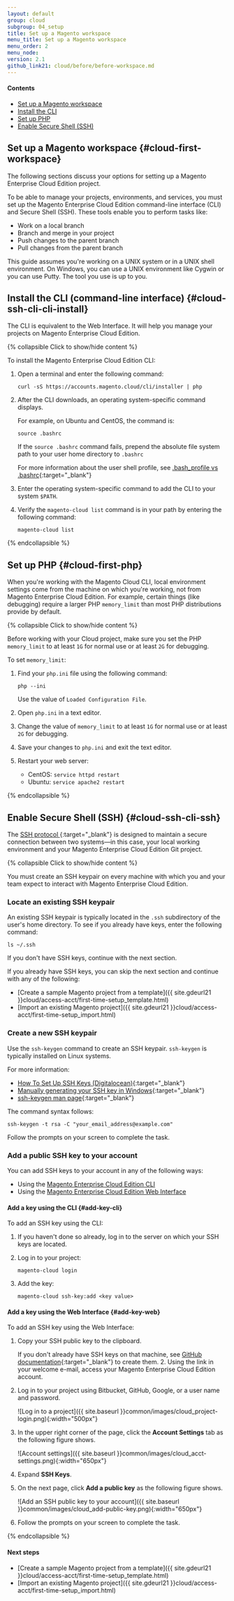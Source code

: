```yaml
---
layout: default
group: cloud
subgroup: 04_setup
title: Set up a Magento workspace
menu_title: Set up a Magento workspace
menu_order: 2
menu_node: 
version: 2.1
github_link21: cloud/before/before-workspace.md
---
```


#### Contents
*	[Set up a Magento workspace](#cloud-first-workspace)
*	[Install the CLI](#cloud-ssh-cli-cli-install)
*	[Set up PHP](#cloud-first-php)
*	[Enable Secure Shell (SSH)](#cloud-ssh-cli-ssh)

## Set up a Magento workspace {#cloud-first-workspace}
The following sections discuss your options for setting up a Magento Enterprise Cloud Edition project.

To be able to manage your projects, environments, and services, you must set up the Magento Enterprise Cloud Edition command-line interface (CLI) and Secure Shell (SSH). These tools enable you to perform tasks like:

*	Work on a local branch
*	Branch and merge in your project
*	Push changes to the parent branch
*	Pull changes from the parent branch

This guide assumes you're working on a UNIX system or in a UNIX shell environment. On Windows, you can use a UNIX environment like Cygwin or you can use Putty. The tool you use is up to you.

## Install the CLI (command-line interface) {#cloud-ssh-cli-cli-install}
The CLI is equivalent to the Web Interface. It will help you manage your projects on Magento Enterprise Cloud Edition.

{% collapsible Click to show/hide content %}

To install the Magento Enterprise Cloud Edition CLI:

1.	Open a terminal and enter the following command:

		curl -sS https://accounts.magento.cloud/cli/installer | php
2.	After the CLI downloads, an operating system-specific command displays.

	For example, on Ubuntu and CentOS, the command is:

		source .bashrc

	If the `source .bashrc` command fails, prepend the absolute file system path to your user home directory to `.bashrc`

	For more information about the user shell profile, see [.bash_profile vs .bashrc](http://www.joshstaiger.org/archives/2005/07/bash_profile_vs.html){:target="_blank"}

3.	Enter the operating system-specific command to add the CLI to your system `$PATH`.
4.	Verify the `magento-cloud list` command is in your path by entering the following command:

		magento-cloud list

{% endcollapsible %}

## Set up PHP {#cloud-first-php}
When you're working with the Magento Cloud CLI, local environment settings come from the machine on which you're working, not from Magento Enterprise Cloud Edition. For example, certain things (like debugging) require a larger PHP `memory_limit` than most PHP distributions provide by default.

{% collapsible Click to show/hide content %}

Before working with your Cloud project, make sure you set the PHP `memory_limit` to at least `1G` for normal use or at least `2G` for debugging.

To set `memory_limit`:

1.	Find your `php.ini` file using the following command:

		php --ini
		
	Use the value of `Loaded Configuration File`.
2.	Open `php.ini` in a text editor.
3.	Change the value of `memory_limit` to at least `1G` for normal use or at least `2G` for debugging.
4.	Save your changes to `php.ini` and exit the text editor.
5.	Restart your web server:

	*	CentOS: `service httpd restart`
	*	Ubuntu: `service apache2 restart`

{% endcollapsible %}

## Enable Secure Shell (SSH) {#cloud-ssh-cli-ssh}
The [SSH protocol ](https://en.wikipedia.org/wiki/Secure_Shell){:target="_blank"} is designed to maintain a secure connection between two systems&mdash;in this case, your local working environment and your Magento Enterprise Cloud Edition Git project.

{% collapsible Click to show/hide content %}

You must create an SSH keypair on every machine with which you and your team expect to interact with Magento Enterprise Cloud Edition.

### Locate an existing SSH keypair
An existing SSH keypair is typically located in the `.ssh` subdirectory of the user's home directory. To see if you already have keys, enter the following command:

	ls ~/.ssh

If you don't have SSH keys, continue with the next section.

If you already have SSH keys, you can skip the next section and continue with any of the following:

*	[Create a sample Magento project from a template]({{ site.gdeurl21 }}cloud/access-acct/first-time-setup_template.html)
*	[Import an existing Magento project]({{ site.gdeurl21 }}cloud/access-acct/first-time-setup_import.html)

### Create a new SSH keypair
Use the `ssh-keygen` command to create an SSH keypair. `ssh-keygen` is typically installed on Linux systems. 

For more information:

*	[How To Set Up SSH Keys (Digitalocean)](https://www.digitalocean.com/community/tutorials/how-to-set-up-ssh-keys--2){:target="_blank"}
*	[Manually generating your SSH key in Windows](https://docs.joyent.com/public-cloud/getting-started/ssh-keys/generating-an-ssh-key-manually/manually-generating-your-ssh-key-in-windows){:target="_blank"}
*	[ssh-keygen man page](http://linux.die.net/man/1/ssh-keygen){:target="_blank"}

The command syntax follows:

	ssh-keygen -t rsa -C "your_email_address@example.com"

Follow the prompts on your screen to complete the task.

### Add a public SSH key to your account
You can add SSH keys to your account in any of the following ways:

*	Using the [Magento Enterprise Cloud Edition CLI](#add-key-cli)
*	Using the [Magento Enterprise Cloud Edition Web Interface](#add-key-web)

#### Add a key using the CLI {#add-key-cli}
To add an SSH key using the CLI:

1.	If you haven't done so already, log in to the server on which your SSH keys are located.
2.	Log in to your project:

		magento-cloud login
3.	Add the key:

		magento-cloud ssh-key:add <key value>

#### Add a key using the Web Interface {#add-key-web}
To add an SSH key using the Web Interface:

1.	Copy your SSH public key to the clipboard.

	If you don't already have SSH keys on that machine, see [GitHub documentation](https://help.github.com/articles/generating-an-ssh-key){:target="_blank"} to create them.
	2.	Using the link in your welcome e-mail, access your Magento Enterprise Cloud Edition account.
2.	Log in to your project using Bitbucket, GitHub, Google, or a user name and password.

	![Log in to a project]({{ site.baseurl }}common/images/cloud_project-login.png){:width="500px"}
3.	In the upper right corner of the page, click the **Account Settings** tab as the following figure shows.

	![Account settings]({{ site.baseurl }}common/images/cloud_acct-settings.png){:width="650px"}
5.	Expand **SSH Keys**.
6.	On the next page, click **Add a public key** as the following figure shows.

	![Add an SSH public key to your account]({{ site.baseurl }}common/images/cloud_add-public-key.png){:width="650px"}
7.	Follow the prompts on your screen to complete the task.

{% endcollapsible %}

#### Next steps
*	[Create a sample Magento project from a template]({{ site.gdeurl21 }}cloud/access-acct/first-time-setup_template.html)
*	[Import an existing Magento project]({{ site.gdeurl21 }}cloud/access-acct/first-time-setup_import.html)


